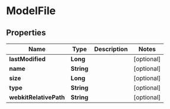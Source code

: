 

# ModelFile


## Properties

| Name | Type | Description | Notes |
|------------ | ------------- | ------------- | -------------|
|**lastModified** | **Long** |  |  [optional] |
|**name** | **String** |  |  [optional] |
|**size** | **Long** |  |  [optional] |
|**type** | **String** |  |  [optional] |
|**webkitRelativePath** | **String** |  |  [optional] |



